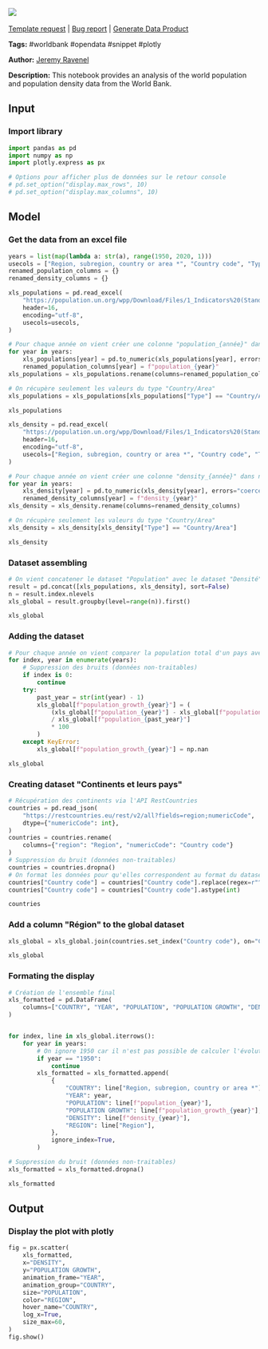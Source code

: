 <a href="https://app.naas.ai/user-redirect/naas/downloader?url=https://raw.githubusercontent.com/jupyter-naas/awesome-notebooks/master/WorldBank/WorldBank_World_population_and_density.ipynb" target="_parent"><img src="https://naasai-public.s3.eu-west-3.amazonaws.com/open_in_naas.svg"/></a><br><br><a href="https://github.com/jupyter-naas/awesome-notebooks/issues/new?assignees=&labels=&template=template-request.md&title=Tool+-+Action+of+the+notebook+">Template request</a> | <a href="https://github.com/jupyter-naas/awesome-notebooks/issues/new?assignees=&labels=bug&template=bug_report.md&title=WorldBank+-+World+population+and+density:+Error+short+description">Bug report</a> | <a href="https://app.naas.ai/user-redirect/naas/downloader?url=https://raw.githubusercontent.com/jupyter-naas/awesome-notebooks/master/Naas/Naas_Start_data_product.ipynb" target="_parent">Generate Data Product</a>

**Tags:** #worldbank #opendata #snippet #plotly

**Author:** [Jeremy Ravenel](https://www.linkedin.com/in/ACoAAAJHE7sB5OxuKHuzguZ9L6lfDHqw--cdnJg/)

**Description:** This notebook provides an analysis of the world population and population density data from the World Bank.

## Input

### Import library


```python
import pandas as pd
import numpy as np
import plotly.express as px

# Options pour afficher plus de données sur le retour console
# pd.set_option("display.max_rows", 10)
# pd.set_option("display.max_columns", 10)
```

## Model

### Get the data from an excel file


```python
years = list(map(lambda a: str(a), range(1950, 2020, 1)))
usecols = ["Region, subregion, country or area *", "Country code", "Type", *years]
renamed_population_columns = {}
renamed_density_columns = {}

xls_populations = pd.read_excel(
    "https://population.un.org/wpp/Download/Files/1_Indicators%20(Standard)/EXCEL_FILES/1_Population/WPP2019_POP_F01_1_TOTAL_POPULATION_BOTH_SEXES.xlsx",
    header=16,
    encoding="utf-8",
    usecols=usecols,
)

# Pour chaque année on vient créer une colonne "population_{année}" dans notre dataset
for year in years:
    xls_populations[year] = pd.to_numeric(xls_populations[year], errors="coerce")
    renamed_population_columns[year] = f"population_{year}"
xls_populations = xls_populations.rename(columns=renamed_population_columns)

# On récupère seulement les valeurs du type "Country/Area"
xls_populations = xls_populations[xls_populations["Type"] == "Country/Area"]

xls_populations
```


```python
xls_density = pd.read_excel(
    "https://population.un.org/wpp/Download/Files/1_Indicators%20(Standard)/EXCEL_FILES/1_Population/WPP2019_POP_F06_POPULATION_DENSITY.xlsx",
    header=16,
    encoding="utf-8",
    usecols=["Region, subregion, country or area *", "Country code", "Type", *years],
)

# Pour chaque année on vient créer une colonne "density_{année}" dans notre dataset
for year in years:
    xls_density[year] = pd.to_numeric(xls_density[year], errors="coerce")
    renamed_density_columns[year] = f"density_{year}"
xls_density = xls_density.rename(columns=renamed_density_columns)

# On récupère seulement les valeurs du type "Country/Area"
xls_density = xls_density[xls_density["Type"] == "Country/Area"]

xls_density
```

### Dataset assembling


```python
# On vient concatener le dataset "Population" avec le dataset "Densité"
result = pd.concat([xls_populations, xls_density], sort=False)
n = result.index.nlevels
xls_global = result.groupby(level=range(n)).first()

xls_global
```

### Adding the dataset


```python
# Pour chaque année on vient comparer la population total d'un pays avec celle de l'année N-1 pour en déduire son évolution sur une année
for index, year in enumerate(years):
    # Suppression des bruits (données non-traitables)
    if index is 0:
        continue
    try:
        past_year = str(int(year) - 1)
        xls_global[f"population_growth_{year}"] = (
            (xls_global[f"population_{year}"] - xls_global[f"population_{past_year}"])
            / xls_global[f"population_{past_year}"]
            * 100
        )
    except KeyError:
        xls_global[f"population_growth_{year}"] = np.nan

xls_global
```

### Creating dataset "Continents et leurs pays"



```python
# Récupération des continents via l'API RestCountries
countries = pd.read_json(
    "https://restcountries.eu/rest/v2/all?fields=region;numericCode",
    dtype={"numericCode": int},
)
countries = countries.rename(
    columns={"region": "Region", "numericCode": "Country code"}
)
# Suppression du bruit (données non-traitables)
countries = countries.dropna()
# On format les données pour qu'elles correspondent au format du dataset global
countries["Country code"] = countries["Country code"].replace(regex=r"^0+", value="")
countries["Country code"] = countries["Country code"].astype(int)

countries
```

### Add a column "Région" to the global dataset


```python
xls_global = xls_global.join(countries.set_index("Country code"), on="Country code")

xls_global
```

### Formating the display


```python
# Création de l'ensemble final
xls_formatted = pd.DataFrame(
    columns=["COUNTRY", "YEAR", "POPULATION", "POPULATION GROWTH", "DENSITY", "REGION"]
)


for index, line in xls_global.iterrows():
    for year in years:
        # On ignore 1950 car il n'est pas possible de calculer l'évolution sans les données de 1949
        if year == "1950":
            continue
        xls_formatted = xls_formatted.append(
            {
                "COUNTRY": line["Region, subregion, country or area *"],
                "YEAR": year,
                "POPULATION": line[f"population_{year}"],
                "POPULATION GROWTH": line[f"population_growth_{year}"],
                "DENSITY": line[f"density_{year}"],
                "REGION": line["Region"],
            },
            ignore_index=True,
        )

# Suppression du bruit (données non-traitables)
xls_formatted = xls_formatted.dropna()

xls_formatted
```

## Output

### Display the plot with plotly


```python
fig = px.scatter(
    xls_formatted,
    x="DENSITY",
    y="POPULATION GROWTH",
    animation_frame="YEAR",
    animation_group="COUNTRY",
    size="POPULATION",
    color="REGION",
    hover_name="COUNTRY",
    log_x=True,
    size_max=60,
)
fig.show()
```
